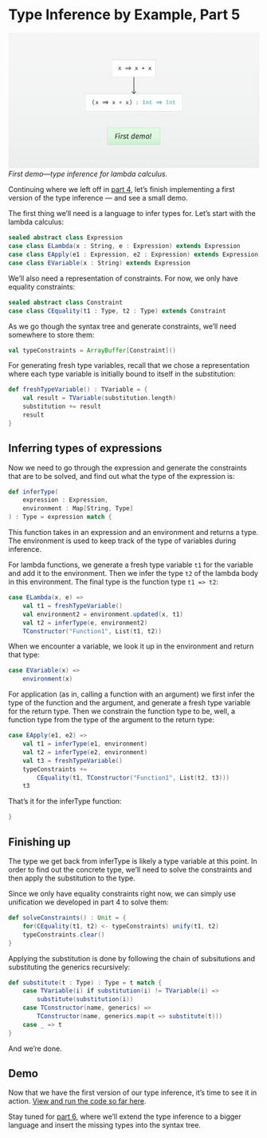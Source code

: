 # Type Inference by Example, Part 5

![Diagram](image.png)  
*First demo—type inference for lambda calculus.*

Continuing where we left off in [part 4](../part4/article.md), let’s finish implementing a first version of the type inference — and see a small demo.

The first thing we’ll need is a language to infer types for. Let’s start with the lambda calculus:

```scala
sealed abstract class Expression
case class ELambda(x : String, e : Expression) extends Expression
case class EApply(e1 : Expression, e2 : Expression) extends Expression
case class EVariable(x : String) extends Expression
```

We’ll also need a representation of constraints. For now, we only have equality constraints:

```scala
sealed abstract class Constraint
case class CEquality(t1 : Type, t2 : Type) extends Constraint
```

As we go though the syntax tree and generate constraints, we’ll need somewhere to store them:

```scala
val typeConstraints = ArrayBuffer[Constraint]()
```

For generating fresh type variables, recall that we chose a representation where each type variable is initially bound to itself in the substitution:

```scala
def freshTypeVariable() : TVariable = {
    val result = TVariable(substitution.length)
    substitution += result
    result
}
```


## Inferring types of expressions

Now we need to go through the expression and generate the constraints that are to be solved, and find out what the type of the expression is:

```scala
def inferType(
    expression : Expression,
    environment : Map[String, Type]
) : Type = expression match {
```

This function takes in an expression and an environment and returns a type. The environment is used to keep track of the type of variables during inference.

For lambda functions, we generate a fresh type variable `t1` for the variable and add it to the environment. Then we infer the type `t2` of the lambda body in this environment. The final type is the function type `t1 => t2`:

```scala
case ELambda(x, e) =>
    val t1 = freshTypeVariable()
    val environment2 = environment.updated(x, t1)
    val t2 = inferType(e, environment2)
    TConstructor("Function1", List(t1, t2))
```

When we encounter a variable, we look it up in the environment and return that type:

```scala
case EVariable(x) =>
    environment(x)
```

For application (as in, calling a function with an argument) we first infer the type of the function and the argument, and generate a fresh type variable for the return type. Then we constrain the function type to be, well, a function type from the type of the argument to the return type:

```scala
case EApply(e1, e2) =>
    val t1 = inferType(e1, environment)
    val t2 = inferType(e2, environment)
    val t3 = freshTypeVariable()
    typeConstraints += 
        CEquality(t1, TConstructor("Function1", List(t2, t3)))
    t3
```

That’s it for the inferType function:

```scala
}
```


## Finishing up

The type we get back from inferType is likely a type variable at this point. In order to find out the concrete type, we’ll need to solve the constraints and then apply the substitution to the type.

Since we only have equality constraints right now, we can simply use unification we developed in part 4 to solve them:

```scala
def solveConstraints() : Unit = {
    for(CEquality(t1, t2) <- typeConstraints) unify(t1, t2)
    typeConstraints.clear()
}
```

Applying the substitution is done by following the chain of subsitutions and substituting the generics recursively:

```scala
def substitute(t : Type) : Type = t match {
    case TVariable(i) if substitution(i) != TVariable(i) => 
        substitute(substitution(i))
    case TConstructor(name, generics) => 
        TConstructor(name, generics.map(t => substitute(t)))
    case _ => t
}
```

And we’re done.


## Demo

Now that we have the first version of our type inference, it’s time to see it in action. [View and run the code so far here](code.scala).

Stay tuned for [part 6](../part6/article.md), where we’ll extend the type inference to a bigger language and insert the missing types into the syntax tree.
